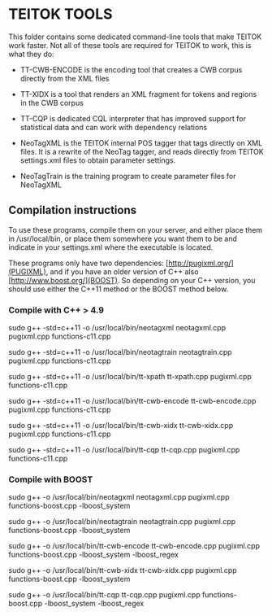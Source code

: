# TEITOK TOOLS

This folder contains some dedicated command-line tools that make TEITOK work faster. Not all of these
tools are required for TEITOK to work, this is what they do:

* TT-CWB-ENCODE is the encoding tool that creates a CWB corpus directly from the XML files

* TT-XIDX is a tool that renders an XML fragment for tokens and regions in the CWB corpus

* TT-CQP is dedicated CQL interpreter that has improved support for statistical data and can work with dependency relations

* NeoTagXML is the TEITOK internal POS tagger that tags directly on XML files. It is a rewrite
of the NeoTag tagger, and reads directly from TEITOK settings.xml files to obtain parameter settings.

* NeoTagTrain is the training program to create parameter files for NeoTagXML

## Compilation instructions

To use these programs, compile them on your server, and either place them in /usr/local/bin, 
or place them somewhere you want them to be and indicate in your 
settings.xml where the executable is located.

These programs only have two dependencies: [http://pugixml.org/](PUGIXML), and if you have an older
version of C++ also [http://www.boost.org/](BOOST). So depending on your C++ version, you should use either
the C++11 method or the BOOST method below.

### Compile with C++ > 4.9

sudo g++ -std=c++11 -o /usr/local/bin/neotagxml neotagxml.cpp pugixml.cpp functions-c11.cpp

sudo g++ -std=c++11 -o /usr/local/bin/neotagtrain neotagtrain.cpp pugixml.cpp functions-c11.cpp

sudo g++ -std=c++11 -o /usr/local/bin/tt-xpath tt-xpath.cpp pugixml.cpp functions-c11.cpp

sudo g++ -std=c++11 -o /usr/local/bin/tt-cwb-encode tt-cwb-encode.cpp pugixml.cpp functions-c11.cpp

sudo g++ -std=c++11 -o /usr/local/bin/tt-cwb-xidx tt-cwb-xidx.cpp pugixml.cpp functions-c11.cpp

sudo g++ -std=c++11 -o /usr/local/bin/tt-cqp tt-cqp.cpp pugixml.cpp functions-c11.cpp


### Compile with BOOST

sudo g++ -o /usr/local/bin/neotagxml neotagxml.cpp pugixml.cpp functions-boost.cpp -lboost_system

sudo g++ -o /usr/local/bin/neotagtrain neotagtrain.cpp pugixml.cpp functions-boost.cpp -lboost_system

sudo g++ -o /usr/local/bin/tt-cwb-encode tt-cwb-encode.cpp pugixml.cpp functions-boost.cpp -lboost_system -lboost_regex

sudo g++ -o /usr/local/bin/tt-cwb-xidx tt-cwb-xidx.cpp pugixml.cpp functions-boost.cpp -lboost_system

sudo g++ -o /usr/local/bin/tt-cqp tt-cqp.cpp pugixml.cpp functions-boost.cpp -lboost_system -lboost_regex
